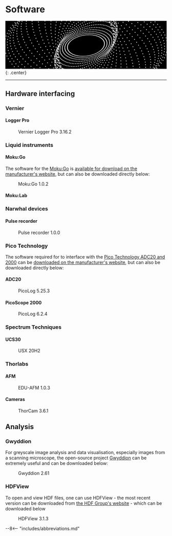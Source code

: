# Software

![](software/header.gif){: .center}

---

## Hardware interfacing

### Vernier

#### Logger Pro

<figure markdown>
<a href = 'https://utasphys.cloud.edu.au/mnemosyne/software/LoggerPro3_16_2.exe'><i class="fas fa-download fa-3x"></i> </a>
    <figcaption>Vernier Logger Pro 3.16.2
    </figcaption>
</figure>


### Liquid instruments

#### Moku:Go

The software for the [Moku:Go](../hardware/#mokugo) is [available for download on the manufacturer's website](https://www.liquidinstruments.com/products/desktop-apps/), but can also be downloaded directly below:

<figure markdown>
<a href = 'https://utasphys.cloud.edu.au/mnemosyne/software/MokuGoInstaller-1.0.2.exe'><i class="fas fa-download fa-3x"></i> </a>
    <figcaption>Moku:Go 1.0.2
    </figcaption>
</figure>

#### Moku:Lab

### Narwhal devices

#### Pulse recorder

<figure markdown>
<a href = 'https://utasphys.cloud.edu.au/mnemosyne/software/Pulse Recorder software.zip'><i class="fas fa-download fa-3x"></i> </a>
    <figcaption>Pulse recorder 1.0.0
    </figcaption>
</figure>

### Pico Technology

The software required for to interface with the [Pico Technology ADC20 and 2000](hardware/#pico-technology-adc20-and-2000) can be [downloaded on the manufacturer's website](https://www.picotech.com/downloads), but can also be downloaded directly below:

#### ADC20

<figure markdown>
<a href = 'https://utasphys.cloud.edu.au/mnemosyne/software/PicoLog_r5_25_3.exe'><i class="fas fa-download fa-3x"></i> </a>
    <figcaption>PicoLog 5.25.3
    </figcaption>
</figure>

#### PicoScope 2000

<figure markdown>
<a href = 'https://utasphys.cloud.edu.au/mnemosyne/software/picolog-setup-6.2.4.exe'><i class="fas fa-download fa-3x"></i> </a>
    <figcaption>PicoLog 6.2.4
    </figcaption>
</figure>

### Spectrum Techniques

#### UCS30

<figure markdown>
<a href = 'https://utasphys.cloud.edu.au/mnemosyne/software/USX_x64_v1_2_00.exe'><i class="fas fa-download fa-3x"></i> </a>
    <figcaption>USX 20H2
    </figcaption>
</figure>

### Thorlabs

#### AFM

<figure markdown>
<a href = 'https://utasphys.cloud.edu.au/mnemosyne/software/EDU-AFM_V1.0.3_Setup.exe'><i class="fas fa-download fa-3x"></i> </a>
    <figcaption>EDU-AFM 1.0.3
    </figcaption>
</figure>


#### Cameras

<figure markdown>
<a href = 'https://utasphys.cloud.edu.au/mnemosyne/software/Thorlabs Scientific Imaging Software x64.exe'><i class="fas fa-download fa-3x"></i> </a>
    <figcaption>ThorCam 3.6.1
    </figcaption>
</figure>


## Analysis

### Gwyddion

For greyscale image analysis and data visualisation, especially images from a scanning microscope, the open-source project [Gwyddion](http://gwyddion.net/) can be extremely useful and can be downloaded below:

<figure markdown>
<a href = 'https://utasphys.cloud.edu.au/mnemosyne/software/Gwyddion-2.61.win64.exe'><i class="fas fa-download fa-3x"></i> </a>
    <figcaption>Gwyddion 2.61
    </figcaption>
</figure>

### HDFView

To open and view HDF files, one can use HDFView - the most recent version can be downloaded from [the HDF Group's website](https://www.hdfgroup.org/downloads/hdfview/) - which can be downloaded below

<figure markdown>
<a href = 'https://utasphys.cloud.edu.au/mnemosyne/software/HDFView-3.1.3-win10_64-vs16.zip'><i class="fas fa-download fa-3x"></i> </a>
    <figcaption>HDFView 3.1.3
    </figcaption>
</figure>

--8<-- "includes/abbreviations.md"
